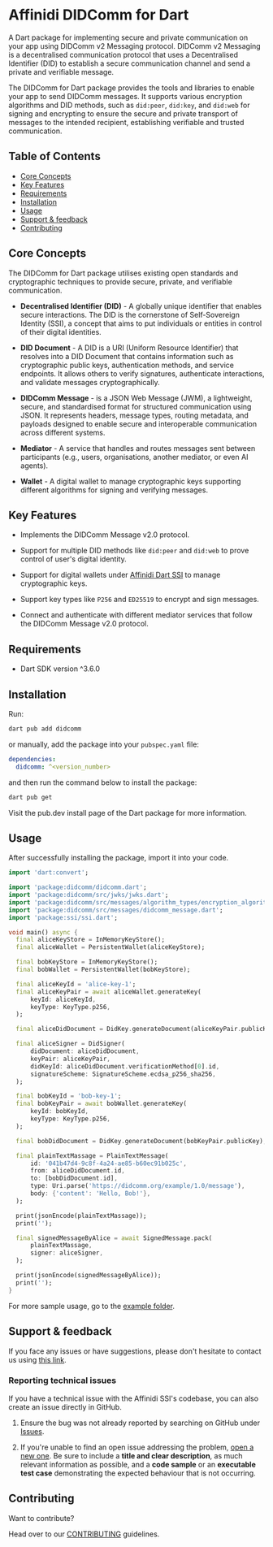 # Affinidi DIDComm for Dart

A Dart package for implementing secure and private communication on your app using DIDComm v2 Messaging protocol. DIDComm v2 Messaging is a decentralised communication protocol that uses a Decentralised Identifier (DID) to establish a secure communication channel and send a private and verifiable message.

The DIDComm for Dart package provides the tools and libraries to enable your app to send DIDComm messages. It supports various encryption algorithms and DID methods, such as `did:peer`, `did:key`, and `did:web` for signing and encrypting to ensure the secure and private transport of messages to the intended recipient, establishing verifiable and trusted communication.


## Table of Contents

  - [Core Concepts](#core-concepts)
  - [Key Features](#key-features)
  - [Requirements](#requirements)
  - [Installation](#installation)
  - [Usage](#usage)
  - [Support & feedback](#support--feedback)
  - [Contributing](#contributing)


## Core Concepts

The DIDComm for Dart package utilises existing open standards and cryptographic techniques to provide secure, private, and verifiable communication.

- **Decentralised Identifier (DID)** - A globally unique identifier that enables secure interactions. The DID is the cornerstone of Self-Sovereign Identity (SSI), a concept that aims to put individuals or entities in control of their digital identities.

- **DID Document** - A DID is a URI (Uniform Resource Identifier) that resolves into a DID Document that contains information such as cryptographic public keys, authentication methods, and service endpoints. It allows others to verify signatures, authenticate interactions, and validate messages cryptographically.

- **DIDComm Message** - is a JSON Web Message (JWM), a lightweight, secure, and standardised format for structured communication using JSON. It represents headers, message types, routing metadata, and payloads designed to enable secure and interoperable communication across different systems.

- **Mediator** - A service that handles and routes messages sent between participants (e.g., users, organisations, another mediator, or even AI agents).

- **Wallet** - A digital wallet to manage cryptographic keys supporting different algorithms for signing and verifying messages.

## Key Features

- Implements the DIDComm Message v2.0 protocol.

- Support for multiple DID methods like `did:peer` and `did:web` to prove control of user's digital identity.

- Support for digital wallets under [Affinidi Dart SSI](https://pub.dev/packages/ssi) to manage cryptographic keys.

- Support key types like `P256` and `ED25519` to encrypt and sign messages.

- Connect and authenticate with different mediator services that follow the DIDComm Message v2.0 protocol.

## Requirements

- Dart SDK version ^3.6.0

## Installation

Run:

```bash
dart pub add didcomm
```

or manually, add the package into your `pubspec.yaml` file:

```yaml
dependencies:
  didcomm: ^<version_number>
```

and then run the command below to install the package:

```bash
dart pub get
```

Visit the pub.dev install page of the Dart package for more information.

## Usage

After successfully installing the package, import it into your code.

```dart
import 'dart:convert';

import 'package:didcomm/didcomm.dart';
import 'package:didcomm/src/jwks/jwks.dart';
import 'package:didcomm/src/messages/algorithm_types/encryption_algorithm.dart';
import 'package:didcomm/src/messages/didcomm_message.dart';
import 'package:ssi/ssi.dart';

void main() async {
  final aliceKeyStore = InMemoryKeyStore();
  final aliceWallet = PersistentWallet(aliceKeyStore);

  final bobKeyStore = InMemoryKeyStore();
  final bobWallet = PersistentWallet(bobKeyStore);

  final aliceKeyId = 'alice-key-1';
  final aliceKeyPair = await aliceWallet.generateKey(
      keyId: aliceKeyId,
      keyType: KeyType.p256,
  );

  final aliceDidDocument = DidKey.generateDocument(aliceKeyPair.publicKey);

  final aliceSigner = DidSigner(
      didDocument: aliceDidDocument,
      keyPair: aliceKeyPair,
      didKeyId: aliceDidDocument.verificationMethod[0].id,
      signatureScheme: SignatureScheme.ecdsa_p256_sha256,
  );

  final bobKeyId = 'bob-key-1';
  final bobKeyPair = await bobWallet.generateKey(
      keyId: bobKeyId,
      keyType: KeyType.p256,
  );

  final bobDidDocument = DidKey.generateDocument(bobKeyPair.publicKey);

  final plainTextMassage = PlainTextMessage(
      id: '041b47d4-9c8f-4a24-ae85-b60ec91b025c',
      from: aliceDidDocument.id,
      to: [bobDidDocument.id],
      type: Uri.parse('https://didcomm.org/example/1.0/message'),
      body: {'content': 'Hello, Bob!'},
  );

  print(jsonEncode(plainTextMassage));
  print('');

  final signedMessageByAlice = await SignedMessage.pack(
      plainTextMassage,
      signer: aliceSigner,
  );

  print(jsonEncode(signedMessageByAlice));
  print('');
}
```

For more sample usage, go to the [example folder](https://github.com/affinidi/didcomm-dart/tree/main/example).

## Support & feedback

If you face any issues or have suggestions, please don't hesitate to contact us using [this link](https://share.hsforms.com/1i-4HKZRXSsmENzXtPdIG4g8oa2v).

### Reporting technical issues

If you have a technical issue with the Affinidi SSI's codebase, you can also create an issue directly in GitHub.

1. Ensure the bug was not already reported by searching on GitHub under
   [Issues](https://github.com/affinidi/didcomm-dart/issues).

2. If you're unable to find an open issue addressing the problem,
   [open a new one](https://github.com/affinidi/didcomm-dart/issues/new).
   Be sure to include a **title and clear description**, as much relevant information as possible,
   and a **code sample** or an **executable test case** demonstrating the expected behaviour that is not occurring.

## Contributing

Want to contribute?

Head over to our [CONTRIBUTING](https://github.com/affinidi/didcomm-dart/blob/main/CONTRIBUTING.md) guidelines.
